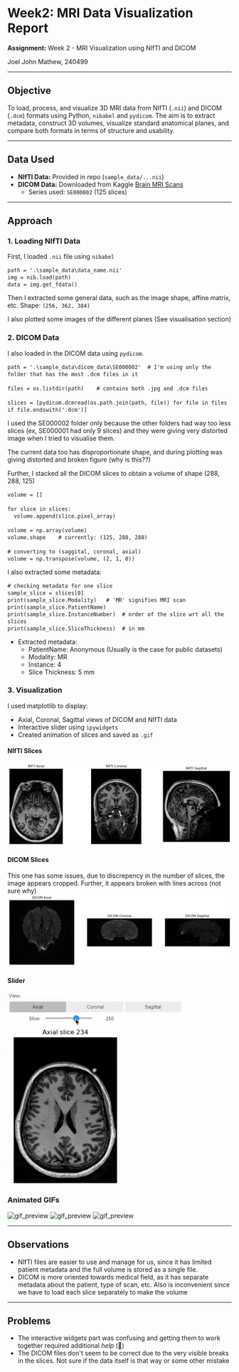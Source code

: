 # Week2: MRI Data Visualization Report

**Assignment:** Week 2 - MRI Visualization using NIfTI and DICOM

Joel John Mathew, 240499

---

## Objective

To load, process, and visualize 3D MRI data from NIfTI (`.nii`) and DICOM (`.dcm`) formats using Python, `nibabel` and `pydicom`. The aim is to extract metadata, construct 3D volumes, visualize standard anatomical planes, and compare both formats in terms of structure and usability.

---

## Data Used

- **NIfTI Data:** Provided in repo (`sample_data/...nii`)
- **DICOM Data:** Downloaded from Kaggle [Brain MRI Scans](https://www.kaggle.com/datasets/trainingdatapro/dicom-brain-dataset)
  - Series used: `SE000002` (125 slices)

---

## Approach

### 1. **Loading NIfTI Data**
  First, I loaded `.nii` file using `nibabel`
  ```
  path = '.\sample_data\data_name.nii'
  img = nib.load(path)
  data = img.get_fdata()
  ```
  Then I extracted some general data, such as the image shape, affine matrix, etc.
  Shape: `(256, 362, 384)`

  I also plotted some images of the different planes (See visualisation section)

### 2. **DICOM Data**
  I also loaded in the DICOM data using `pydicom`.
  ```
  path = '.\sample_data\dicom_data\SE000002'  # I'm using only the folder that has the most .dcm files in it

  files = os.listdir(path)    # contains both .jpg and .dcm files

  slices = [pydicom.dcmread(os.path.join(path, file)) for file in files if file.endswith('.dcm')]
  ```
  I used the SE000002 folder only because the other folders had way too less slices (ex, SE000001 had only 9 slices) and they were giving very distorted image when I tried to visualise them.

  The current data too has disproportionate shape, and during plotting was giving distorted and broken figure (why is this??)

  Further, I stacked all the DICOM slices to obtain a volume of shape (288, 288, 125)
  ```
  volume = []

  for slice in slices:
    volume.append(slice.pixel_array)

  volume = np.array(volume)
  volume.shape    # currently: (125, 288, 288)

  # converting to (saggital, coronal, axial)
  volume = np.transpose(volume, (2, 1, 0))
  ```

  I also extracted some metadata:
  ```
  # checking metadata for one slice
  sample_slice = slices[0]
  print(sample_slice.Modality)   # 'MR' signifies MRI scan
  print(sample_slice.PatientName)
  print(sample_slice.InstanceNumber)  # order of the slice wrt all the slices
  print(sample_slice.SliceThickness)  # in mm
  ```

- Extracted metadata:
  - PatientName: Anonymous (Usually is the case for public datasets)
  - Modality: MR
  - Instance: 4
  - Slice Thickness: 5 mm

### 3. **Visualization**
I used matplotlib to display:
- Axial, Coronal, Sagittal views of DICOM and NIfTI data
- Interactive slider using `ipywidgets`
- Created animation of slices and saved as `.gif`


#### **NIfTI Slices**  
![nii](.\imgs\nifti_slices.png)

#### **DICOM Slices**  
This one has some issues, due to discrepency in the number of slices, the image appears cropped. Further, it appears broken with lines across (not sure why) 
![dcm](.\imgs\dicom_slices.png)

#### **Slider**  
![nii](.\imgs\slider.gif)

### **Animated GIFs**
<img src=".\imgs\nii_ani_axi.gif" alt="gif_preview" width="200" height="150">
<img src=".\imgs\nii_ani_cor.gif" alt="gif_preview" width="200" height="150">
<img src=".\imgs\nii_ani_sag.gif" alt="gif_preview" width="200" height="150">

---


## Observations

- NIfTI files are easier to use and manage for us, since it has limited patient metadata and the full volume is stored as a single file.
- DICOM is more oriented towards medical field, as it has separate metadata about the patient, type of scan, etc. Also is inconvenient since we have to load each slice separately to make the volume

---

## Problems

- The interactive widgets part was confusing and getting them to work together required additional _help_ (🥲)
- The DICOM files don't seem to be correct due to the very visible breaks in the slices. Not sure if the data itself is that way or some other mistake

